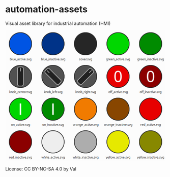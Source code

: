 # automation-assets
Visual asset library for industrial automation (HMI)

![preview](preview.png)

License: CC BY-NC-SA 4.0 by Val

